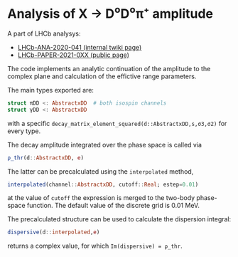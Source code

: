 # Analysis of X → D⁰D⁰π⁺ amplitude

A part of LHCb analysys:
 - [LHCb-ANA-2020-041 (internal twiki page)](https://twiki.cern.ch/twiki/bin/viewauth/LHCbPhysics/X2DDstar)
 - [LHCb-PAPER-2021-0XX (public page)]()

The code implements an analytic continuation of the amplitude to the complex plane and calculation of the effictive range parameters.


The main types exported are:
```julia
struct πDD <: AbstractxDD  # both isospin channels
struct γDD <: AbstractxDD
```
with a specific `decay_matrix_element_squared(d::AbstractxDD,s,σ3,σ2)` for every type.

The decay amplitude integrated over the phase space is called via

```julia
ρ_thr(d::AbstractxDD, e)
```
The latter can be precalculated using the `interpolated` method,
```julia
interpolated(channel::AbstractxDD, cutoff::Real; estep=0.01)
```
at the value of `cutoff` the expression is merged to the two-body phase-space function. The default value of the discrete grid is 0.01 MeV.

The precalculated structure can be used to calculate the dispersion integral:
```julia
dispersive(d::interpolated,e)
```
returns a complex value, for which `Im(dispersive) = ρ_thr`.